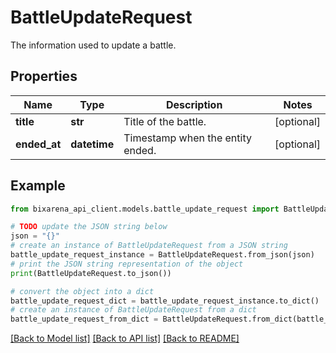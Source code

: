# BattleUpdateRequest

The information used to update a battle.

## Properties

Name | Type | Description | Notes
------------ | ------------- | ------------- | -------------
**title** | **str** | Title of the battle. | [optional] 
**ended_at** | **datetime** | Timestamp when the entity ended. | [optional] 

## Example

```python
from bixarena_api_client.models.battle_update_request import BattleUpdateRequest

# TODO update the JSON string below
json = "{}"
# create an instance of BattleUpdateRequest from a JSON string
battle_update_request_instance = BattleUpdateRequest.from_json(json)
# print the JSON string representation of the object
print(BattleUpdateRequest.to_json())

# convert the object into a dict
battle_update_request_dict = battle_update_request_instance.to_dict()
# create an instance of BattleUpdateRequest from a dict
battle_update_request_from_dict = BattleUpdateRequest.from_dict(battle_update_request_dict)
```
[[Back to Model list]](../README.md#documentation-for-models) [[Back to API list]](../README.md#documentation-for-api-endpoints) [[Back to README]](../README.md)


